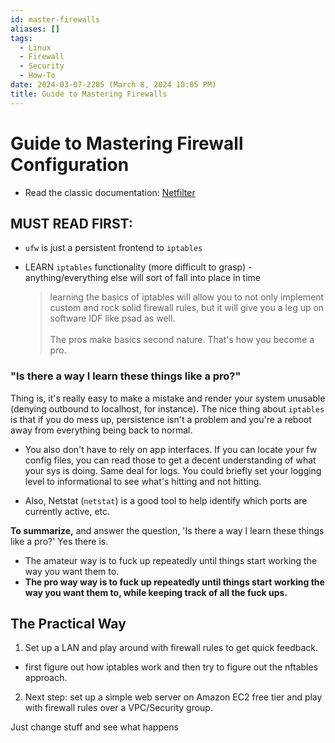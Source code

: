 ```yaml
---
id: master-firewalls
aliases: []
tags:
  - Linux
  - Firewall
  - Security
  - How-To
date: 2024-03-07-2205 (March 8, 2024 10:05 PM)
title: Guide to Mastering Firewalls
---
```


# Guide to Mastering Firewall Configuration
- Read the classic documentation: [Netfilter](https://netfilter.org/documentation/index.html)

## MUST READ FIRST:
- `ufw` is just a persistent frontend to `iptables`
- LEARN `iptables` functionality (more difficult to grasp) - anything/everything else will sort of fall into place in time

  > learning the basics of iptables will allow you to not only implement custom and rock solid firewall rules, but it will give you a leg up on software IDF like psad as well.
  > <br><br>
  > The pros make basics second nature. That's how you become a pro.

### "Is there a way I learn these things like a pro?"
Thing is, it's really easy to make a mistake and render your system unusable (denying outbound to localhost, for instance). The nice thing about `iptables` is that if you do mess up, persistence isn't a problem and you're a reboot away from everything being back to normal.
 
- You also don't have to rely on app interfaces. If you can locate your fw config files, you can read those to get a decent understanding of what your sys is doing. Same deal for logs. You could briefly set your logging level to informational to see what's hitting and not hitting.
 
- Also, Netstat (`netstat`) is a good tool to help identify which ports are currently active, etc.
 
**To summarize,** and answer the question, 'Is there a way I learn these things like a pro?' Yes there is. 
- The amateur way is to fuck up repeatedly until things start working the way you want them to. 
- **The pro way way is to fuck up repeatedly until things start working the way you want them to, while keeping track of all the fuck ups.**
 
## The Practical Way
<!-- TODO: add guide here-->
1. Set up a LAN and play around with firewall rules to get quick feedback. 
- first figure out how iptables work and then try to figure out the nftables approach.
2. Next step: set up a simple web server on Amazon EC2 free tier and play with firewall rules over a VPC/Security group.

Just change stuff and see what happens
